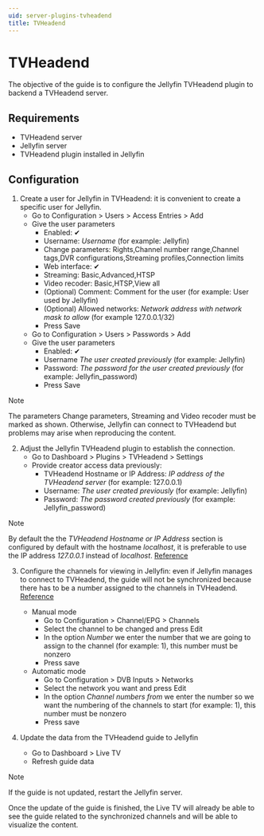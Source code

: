 ```yaml
---
uid: server-plugins-tvheadend
title: TVHeadend
---
```


# TVHeadend

The objective of the guide is to configure the Jellyfin TVHeadend plugin to backend a TVHeadend server.

## Requirements

* TVHeadend server
* Jellyfin server
* TVHeadend plugin installed in Jellyfin

## Configuration

1. Create a user for Jellyfin in TVHeadend: it is convenient to create a specific user for Jellyfin.
    * Go to Configuration > Users > Access Entries > Add
    * Give the user parameters
        * Enabled: ✔
        * Username: *Username* (for example: Jellyfin)
        * Change parameters: Rights,Channel number range,Channel tags,DVR configurations,Streaming profiles,Connection limits
        * Web interface: ✔
        * Streaming: Basic,Advanced,HTSP
        * Video recoder: Basic,HTSP,View all
        * (Optional) Comment: Comment for the user (for example: User used by Jellyfin)
        * (Optional) Allowed networks: *Network address with network mask to allow* (for example 127.0.0.1/32)
        * Press Save
    * Go to Configuration > Users > Passwords > Add
    * Give the user parameters
        * Enabled: ✔
        * Username *The user created previously* (for example: Jellyfin)
        * Password: *The password for the user created previously* (for example: Jellyfin_password)
        * Press Save

> [!NOTE]
> The parameters Change parameters, Streaming and Video recoder must be marked as shown. Otherwise, Jellyfin can connect to TVHeadend but problems may arise when reproducing the content.

2. Adjust the Jellyfin TVHeadend plugin to establish the connection.
    * Go to Dashboard > Plugins > TVHeadend > Settings
    * Provide creator access data previously:
        * TVHeadend Hostname or IP Address: *IP address of the TVHeadend server* (for example: 127.0.0.1)
        * Username: *The user created previously* (for example: Jellyfin)
        * Password: *The password created previously* (for example: Jellyfin_password)
      
> [!NOTE]
> By default the the *TVHeadend Hostname or IP Address* section is configured by default with the hostname *localhost*, it is preferable to use the IP address *127.0.0.1* instead of *localhost*. [Reference](https://emby.media/community/index.php?/topic/55768-tv-headend-plugin-where-does-it-store-data/#entry542181)
      
3. Configure the channels for viewing in Jellyfin: even if Jellyfin manages to connect to TVHeadend, the guide will not be synchronized because there has to be a number assigned to the channels in TVHeadend. [Reference](https://emby.media/community/index.php?/topic/64583-no-channels-with-tvheadend-plugin/#entry642268)
    * Manual mode
        * Go to Configuration > Channel/EPG > Channels
        * Select the channel to be changed and press Edit
        * In the option *Number* we enter the number that we are going to assign to the channel (for example: 1), this number must be nonzero
        * Press save
    * Automatic mode
        * Go to Configuration > DVB Inputs > Networks
        * Select the network you want and press Edit
        * In the option *Channel numbers from* we enter the number so we want the numbering of the channels to start (for example: 1), this number must be nonzero
        * Press save

4. Update the data from the TVHeadend guide to Jellyfin
    * Go to Dashboard > Live TV
    * Refresh guide data
    
> [!NOTE]
> If the guide is not updated, restart the Jellyfin server.
    
Once the update of the guide is finished, the Live TV will already be able to see the guide related to the synchronized channels and will be able to visualize the content.
